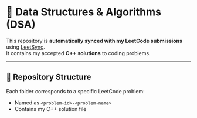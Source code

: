 # 📘 Data Structures & Algorithms (DSA)

This repository is **automatically synced with my LeetCode submissions** using [LeetSync](https://github.com/LeetSync/LeetSync).  
It contains my accepted **C++ solutions** to coding problems.

---

## 📂 Repository Structure
Each folder corresponds to a specific LeetCode problem:  
- Named as `<problem-id>-<problem-name>`  
- Contains my C++ solution file  

